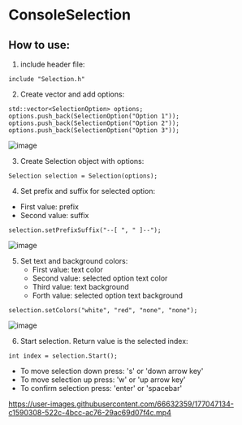 # ConsoleSelection

## How to use:
1. include header file: 
```
include "Selection.h"
```
2. Create vector and add options:
```
std::vector<SelectionOption> options;
options.push_back(SelectionOption("Option 1"));
options.push_back(SelectionOption("Option 2"));
options.push_back(SelectionOption("Option 3"));
```
![image](https://user-images.githubusercontent.com/66632359/177047264-a7379070-5ae2-41b2-a33a-d0519716d18a.png)

3. Create Selection object with options:
```
Selection selection = Selection(options);
```
4. Set prefix and suffix for selected option:
  - First value: prefix
  - Second value: suffix
```
selection.setPrefixSuffix("--[ ", " ]--");
```
![image](https://user-images.githubusercontent.com/66632359/177047293-b31bd806-a9f5-49e6-9b1a-38966531cdf9.png)

5. Set text and background colors:
   - First value: text color
   - Second value: selected option text color
   - Third value: text background
   - Forth value: selected option text background
```
selection.setColors("white", "red", "none", "none");	
```
![image](https://user-images.githubusercontent.com/66632359/177047305-61b9a5b0-e5f1-4bdf-affe-1983f185fbd1.png)

6. Start selection. Return value is the selected index:
```
int index = selection.Start();
```
- To move selection down press: 's' or 'down arrow key'
- To move selection up press: 'w' or 'up arrow key'
- To confirm selection press: 'enter' or 'spacebar'

https://user-images.githubusercontent.com/66632359/177047134-c1590308-522c-4bcc-ac76-29ac69d07f4c.mp4

